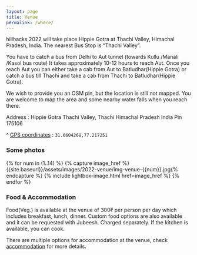 ```yaml
---
layout: page
title: Venue
permalink: /where/
---
```


hillhacks 2022 will take place Hippie Gotra at Thachi Valley, Himachal Pradesh, India. The nearest Bus Stop is “Thachi Valley”.

You have to catch a bus from Delhi to Aut tunnel (towards Kullu /Manali /Kasol bus route) It takes approximately 10-12 hours to reach Aut. Once you reach Aut you can either take a cab from Aut to Batludhar(Hippie Gotra) or catch a bus till Thachi and take a cab from Thachi to Batludhar(Hippie Gotra).

<!-- <iframe width="100%" height="350" frameborder="0" scrolling="no" marginheight="0" marginwidth="0" src="https://www.openstreetmap.org/export/embed.html?bbox=76.71391367912292%2C32.03224553986902%2C76.7249643802643%2C32.037493416741846&amp;layer=mapnik&amp;marker=32.03486496834686%2C76.7194390296936" style="border: 1px solid black"></iframe><br/><small><a href="https://www.openstreetmap.org/?mlat=32.03486&amp;mlon=76.71944#map=17/32.03487/76.71944">View Larger Map</a></small> -->

We wish to provide you an OSM pin, but the location is still not mapped. You are welcome to map the area and some nearby water falls when you reach there.

Address
: Hippie Gotra
  Thachi Valley, Thachi
  Himachal Pradesh
  India
  Pin 175106

^
[GPS coordinates](geo:31.6604268,77.217251;z=19)
: `31.6604268,77.217251`



### Some photos

<div class="row homepage-gallery">
  <div class="col-md-12 no-padding mt20">
     <div class="row">
      {% for num in (1..14) %}
      {% capture image_href %}{{site.baseurl}}/assets/images/2022-venue/img-venue-{{num}}.jpg{% endcapture %}
      {% include lightbox-image.html href=image_href %}
      {% endfor %}
    </div>
  </div>
</div>

### Food & Accommodation

Food(Veg.) is available at the venue of 300₹ per person per day which includes breakfast, lunch, dinner.
Custom food options are also available and it can be requested with Jubeesh. Charged separately.
If the kitchen is available, you can cook. 

There are multiple options for accommodation at the venue, check [accommodation][accommodation] for more details.

 [accommodation]: {{site.baseurl}}/accommodation/
